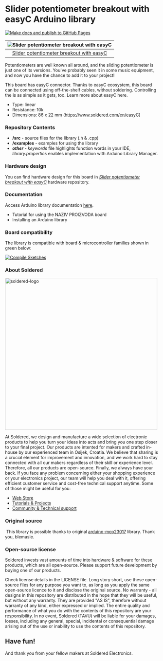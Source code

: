 # Slider potentiometer breakout with easyC Arduino library

[![Make docs and publish to GitHub Pages](https://github.com/SolderedElectronics/Soldered-Slider-Potentiometer-with-easyC-Arduino-Library/actions/workflows/make_docs.yml/badge.svg?branch=dev)](https://github.com/SolderedElectronics/Soldered-Slider-Potentiometer-with-easyC-Arduino-Library/actions/workflows/make_docs.yml)

| ![Slider potentiometer breakout with easyC](https://upload.wikimedia.org/wikipedia/commons/8/8f/Example_image.svg) |
| :----------------------------------------------------------------------------------------------------------------: |
|                      [Slider potentiometer breakout with easyC](https://www.solde.red/333131)                      |

Potentiometers are well known all around, and the sliding potentiometer is just one of its versions. You've probably seen it in some music equipment, and now you have the chance to add it to your project!

This board has easyC connector. Thanks to easyC ecosystem, this board can be connected using off-the-shelf cables, without soldering. Controlling the is as simple as it gets, too. Learn more about easyC here.

- Type: linear
- Resistance: 10k
- Dimensions: 86 x 22 mm (https://www.soldered.com/en/easyC)

### Repository Contents

- **/src** - source files for the library (.h & .cpp)
- **/examples** - examples for using the library
- **_other_** - _keywords_ file highlights function words in your IDE, _library.properties_ enables implementation with Arduino Library Manager.

### Hardware design

You can find hardware design for this board in [_Slider potentiometer breakout with easyC_](https://github.com/SolderedElectronics/NAZIVPROIZVODA-hardware-design) hardware repository.

### Documentation

Access Arduino library documentation [here](https://SolderedElectronics.github.io/Soldered-Slider-Potentiometer-with-easyC-Arduino-Library/).

- Tutorial for using the NAZIV PROIZVODA board
- Installing an Arduino library

### Board compatibility

The library is compatible with board & microcontroller families shown in green below:

[![Compile Sketches](http://github-actions.40ants.com/e-radionicacom/Soldered-Slider-Potentiometer-with-easyC-Arduino-Library/matrix.svg?branch=dev&only=Compile%20Sketches)](https://github.com/SolderedElectronics/Soldered-Slider-Potentiometer-with-easyC-Arduino-Library/actions/workflows/compile_test.yml)

### About Soldered

<img src="https://raw.githubusercontent.com/e-radionicacom/Soldered-Slider-Potentiometer-with-easyC-Arduino-Library/dev/extras/Soldered-logo-color.png" alt="soldered-logo" width="500"/>

At Soldered, we design and manufacture a wide selection of electronic products to help you turn your ideas into acts and bring you one step closer to your final project. Our products are intented for makers and crafted in-house by our experienced team in Osijek, Croatia. We believe that sharing is a crucial element for improvement and innovation, and we work hard to stay connected with all our makers regardless of their skill or experience level. Therefore, all our products are open-source. Finally, we always have your back. If you face any problem concerning either your shopping experience or your electronics project, our team will help you deal with it, offering efficient customer service and cost-free technical support anytime. Some of those might be useful for you:

- [Web Store](https://www.soldered.com/shop)
- [Tutorials & Projects](https://soldered.com/learn)
- [Community & Technical support](https://soldered.com/community)

### Original source

​
This library is possible thanks to original [arduino-mcp23017](https://github.com/blemasle/arduino-mcp23017) library. Thank you, blemasle.

### Open-source license

Soldered invests vast amounts of time into hardware & software for these products, which are all open-source. Please support future development by buying one of our products.

Check license details in the LICENSE file. Long story short, use these open-source files for any purpose you want to, as long as you apply the same open-source licence to it and disclose the original source. No warranty - all designs in this repository are distributed in the hope that they will be useful, but without any warranty. They are provided "AS IS", therefore without warranty of any kind, either expressed or implied. The entire quality and performance of what you do with the contents of this repository are your responsibility. In no event, Soldered (TAVU) will be liable for your damages, losses, including any general, special, incidental or consequential damage arising out of the use or inability to use the contents of this repository.

## Have fun!

And thank you from your fellow makers at Soldered Electronics.
